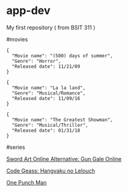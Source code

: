 # app-dev
My first repository ( from BSIT 311 )

#movies
```
{
  "Movie name": "(500) days of summer",
  "Genre": "Horror",
  "Released date": 11/21/09
}
```
```
{
  "Movie name": "La la land",
  "Genre": "Musical/Romance",
  "Released date": 11/09/16
}
```
```
{
  "Movie name": "The Greatest Showman",
  "Genre": "Musical/Thriller",
  "Released date": 01/31/18
}
```
#series

[Sword Art Online Alternative: Gun Gale Online](https://myanimelist.net/anime/36475/Sword_Art_Online_Alternative__Gun_Gale_Online)

[Code Geass: Hangyaku no Lelouch](https://myanimelist.net/anime/1575/Code_Geass__Hangyaku_no_Lelouch?q=code%20geass&cat=anime)

[One Punch Man](https://myanimelist.net/anime/30276/One_Punch_Man)
